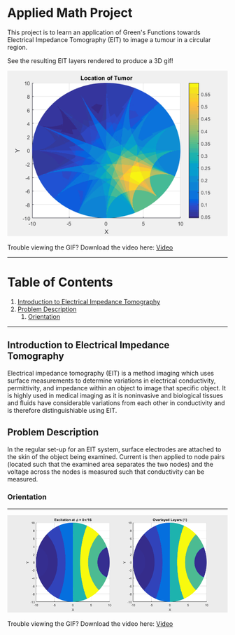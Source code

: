 # Applied Math Project 
This project is to learn an application of Green's Functions towards Electrical Impedance Tomography (EIT) to image a tumour in a circular region.


See the resulting EIT layers rendered to produce a 3D gif!

<p align="center"> 
<img src="MATLAB-Output-Images/tumor-animation.gif">
</p>

Trouble viewing the GIF? Download the video here: [Video](MATLAB-Output-Images/tumorAnimation.mp4)


---
# Table of Contents
1. [Introduction to Electrical Impedance Tomography](#intro)
2. [Problem Description](#problem-description)
	1. [Orientation](#orientation)


---

## Introduction to Electrical Impedance Tomography<a name="intro"></a>

Electrical impedance tomography (EIT) is a method imaging which uses surface measurements to determine variations in electrical conductivity, permittivity, and impedance within an object to image that specific object. It is highly used in medical imaging as it is noninvasive and biological tissues and fluids have considerable variations from each other in conductivity and is therefore distinguishiable using EIT. 


## Problem Description <a name="problem-description"></a>
In the regular set-up for an EIT system, surface electrodes are attached to the skin of the object being examined. Current is then applied to node pairs (located such that the examined area separates the two nodes) and the voltage across the nodes is measured such that conductivity can be measured.

### Orientation  
 
---

<p align="center"> 
<img src="MATLAB-Output-Images/layers.gif">
</p>

Trouble viewing the GIF? Download the video here: [Video](MATLAB-Output-Images/layers.mp4)
